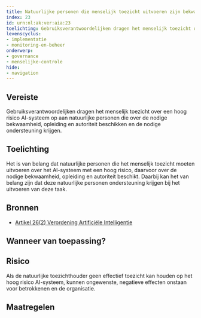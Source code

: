 ```yaml
---
title: Natuurlijke personen die menselijk toezicht uitvoeren zijn bekwaam, opgeleid, beschikken over autoriteit en krijgen ondersteuning
index: 23
id: urn:nl:ak:ver:aia:23
toelichting: Gebruiksverantwoordelijken dragen het menselijk toezicht over een hoog risico AI-systeem op aan natuurlijke personen die over de nodige bekwaamheid, opleiding en autoriteit beschikken en de nodige ondersteuning krijgen.
levenscyclus:
- implementatie
- monitoring-en-beheer
onderwerp:
- governance
- menselijke-controle
hide:
- navigation
---
```


<!-- tags -->
## Vereiste

Gebruiksverantwoordelijken dragen het menselijk toezicht over een hoog risico AI-systeem op aan natuurlijke personen die over de nodige bekwaamheid, opleiding en autoriteit beschikken en de nodige ondersteuning krijgen.

## Toelichting

Het is van belang dat natuurlijke personen die het menselijk toezicht moeten uitvoeren over het AI-systeem met een hoog risico, daarvoor over de nodige bekwaamheid, opleiding en autoriteit beschikt.
Daarbij kan het van belang zijn dat deze natuurlijke personen ondersteuning krijgen bij het uitvoeren van deze taak.


## Bronnen
- [Artikel 26(2) Verordening Artificiële Intelligentie](https://eur-lex.europa.eu/legal-content/NL/TXT/HTML/?uri=OJ:L_202401689#d1e4350-1-1)

## Wanneer van toepassing?


## Risico

Als de natuurlijke toezichthouder geen effectief toezicht kan houden op het hoog risico AI-systeem, kunnen ongewenste, negatieve effecten onstaan voor betrokkenen en de organisatie.
 

## Maatregelen

<!-- list_maatregelen vereiste/aia:23-gebruiksverantwoordelijken-menselijk-toezicht -->
